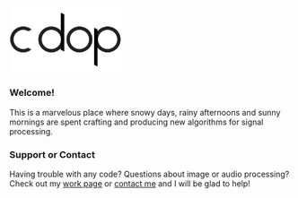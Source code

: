 
<img src=/logo_plain.png width="200">

### Welcome!
This is a marvelous place where snowy days, rainy afternoons and sunny mornings are spent crafting and producing new algorithms for signal processing.

### Support or Contact
Having trouble with any code? Questions about image or audio processing? Check out my [work page](https://www.hsu-hh.de/ant/obaldia) or [contact me](mailto:carlosa@deobaldia.com) and I will be glad to help!
